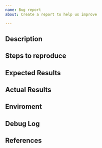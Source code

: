 ```yaml
---
name: Bug report
about: Create a report to help us improve

---
```


<!--
Provide a general summary of this issue in English, in the Title above.
上のタイトル欄に、このIssueの概要を *英語で* 記入してください。
-->

## Description
<!--
Describe a more detailed introduction to the bug itself, and why you consider it to be a problem.
-->

## Steps to reproduce
<!--
Please provide detailed steps for reproducing the issue.
Include code to reproduce, if relevant.

Ex.
- Testcase
1. Go to '...'.
1. Click on '....'.
    1. Scroll down to '....'.
    1. Input '....'.
1. Click on '....'.
1. See result.
-->

## Expected Results
<!--
Explain in a clear and concise description what you expected to happen.
-->

## Actual Results
<!---
Explain what happens instead of the expected results.
-->

## Enviroment
<!--
Include as many relevant details about the environment you experienced the bug in.
If this part is unnecessary, please remove it.

Ex.
- Target version:
- Operating system and version (desktop or mobile):
- Web browser name and version:
-->

## Debug Log
<!--
Include any relevant log snippets or files here.
If this item is unnecessary, please remove it.
-->

## References
<!--
It is described when there is a reference article.
If this item is unnecessary, please remove it.
-->
